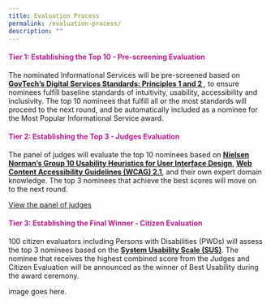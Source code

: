 ```yaml
---
title: Evaluation Process
permalink: /evaluation-process/
description: ""
---
```

<style type="text/css">h4{color:#B41E8E;}</style>
<div class="row">
	<div class="col is-8">
		<h4>Tier 1: Establishing the Top 10 - Pre-screening Evaluation</h4>
		<p>The nominated Informational Services will be pre-screened based on <a target="_blank" href="https://www.tech.gov.sg/files/digital-transformation/DSS%20for%20Public%202020.pdf"><strong>GovTech’s Digital Services Standards: Principles 1 and 2 </strong></a>, to ensure nominees fulfill baseline standards of intuitivity, usability, accessibility and inclusivity. The top 10 nominees that fulfill all or the most standards will proceed to the next round, and be automatically included as a nominee for the Most Popular Informational Service award.</p>
		<h4>Tier 2: Establishing the Top 3 - Judges Evaluation</h4>
		<p>The panel of judges will evaluate the top 10 nominees based on <a aria-label="Link to read more about NNg's Group 10 Usability Heuristics" target="_blank" href="https://www.nngroup.com/articles/ten-usability-heuristics/"><strong>Nielsen Norman’s Group 10 Usability Heuristics for User Interface Design</strong></a>, <a aria-label="Link to read more on WCAG 2.1 guidelines" target="_blank" href="https://www.w3.org/TR/WCAG21/"><strong>Web Content Accessibility Guidelines (WCAG) 2.1</strong></a>, and their own expert domain knowledge. The top 3 nominees that achieve the best scores will move on to the next round.</p>
		<div class="row">
			<div class="col is-full"><a aria-label="View the panel of judges" href="/judging-panel/" class="bp-button is-primary is-medium">View the panel of judges</a></div>
									</div>
		<h4>Tier 3: Establishing the Final Winner - Citizen Evaluation</h4>
		<p>100 citizen evaluators including Persons with Disabilities (PWDs) will assess the top 3 nominees based on the <a aria-label="Link to find out more about System Usability Scale" target="_blank" href="https://www.nngroup.com/videos/system-usability-scale/"><strong>System Usability Scale (SUS)</strong></a>. The nominee that receives the highest combined score from the Judges and Citizen Evaluation will be announced as the winner of Best Usability during the award ceremony.</p>
	</div>
	<div class="col is-4">image goes here.</div>
	</div>